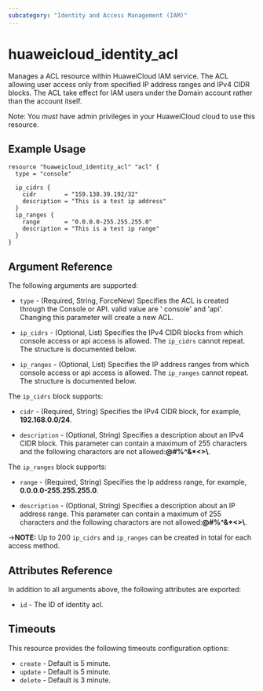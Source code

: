 ```yaml
---
subcategory: "Identity and Access Management (IAM)"
---
```


# huaweicloud_identity_acl

Manages a ACL resource within HuaweiCloud IAM service. The ACL allowing user access only from specified IP address
ranges and IPv4 CIDR blocks. The ACL take effect for IAM users under the Domain account rather than the account itself.

Note: You *must* have admin privileges in your HuaweiCloud cloud to use this resource.

## Example Usage

```hcl
resource "huaweicloud_identity_acl" "acl" {
  type = "console"

  ip_cidrs {
    cidr        = "159.138.39.192/32"
    description = "This is a test ip address"
  }
  ip_ranges {
    range       = "0.0.0.0-255.255.255.0"
    description = "This is a test ip range"
  }
}
```

## Argument Reference

The following arguments are supported:

* `type` - (Required, String, ForceNew) Specifies the ACL is created through the Console or API. valid value are '
  console' and 'api'. Changing this parameter will create a new ACL.

* `ip_cidrs` - (Optional, List) Specifies the IPv4 CIDR blocks from which console access or api access is allowed.
  The `ip_cidrs` cannot repeat. The structure is documented below.

* `ip_ranges` - (Optional, List) Specifies the IP address ranges from which console access or api access is allowed.
  The `ip_ranges` cannot repeat. The structure is documented below.

The `ip_cidrs` block supports:

* `cidr` - (Required, String) Specifies the IPv4 CIDR block, for example, **192.168.0.0/24**.

* `description` - (Optional, String) Specifies a description about an IPv4 CIDR block. This parameter can contain a
  maximum of 255 characters and the following charactors are not allowed:**@#%^&*<>\\**.

The `ip_ranges` block supports:

* `range` - (Required, String) Specifies the Ip address range, for example, **0.0.0.0-255.255.255.0**.

* `description` - (Optional, String) Specifies a description about an IP address range. This parameter can contain a
  maximum of 255 characters and the following charactors are not allowed:**@#%^&*<>\\**.

->**NOTE:** Up to 200 `ip_cidrs` and `ip_ranges` can be created in total for each access method.

## Attributes Reference

In addition to all arguments above, the following attributes are exported:

* `id` - The ID of identity acl.

## Timeouts

This resource provides the following timeouts configuration options:

* `create` - Default is 5 minute.
* `update` - Default is 5 minute.
* `delete` - Default is 3 minute.
